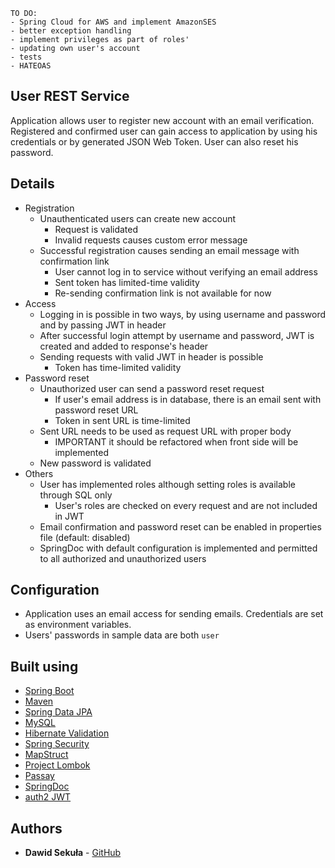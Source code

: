 ```
TO DO:
- Spring Cloud for AWS and implement AmazonSES
- better exception handling
- implement privileges as part of roles'
- updating own user's account
- tests
- HATEOAS
```

## User REST Service

Application allows user to register new account with an email verification. Registered and 
confirmed user can gain access to application by using his credentials or by generated JSON 
Web Token. User can also reset his password.

## Details

* Registration
    * Unauthenticated users can create new account
        * Request is validated
        * Invalid requests causes custom error message
    * Successful registration causes sending an email message with confirmation link
        * User cannot log in to service without verifying an email address
        * Sent token has limited-time validity
        * Re-sending confirmation link is not available for now
* Access
    * Logging in is possible in two ways, by using username and password and by passing JWT in header
    * After successful login attempt by username and password, JWT is created and added to 
    response's header
    * Sending requests with valid JWT in header is possible 
        * Token has time-limited validity
* Password reset
    * Unauthorized user can send a password reset request
        * If user's email address is in database, there is an email sent with password reset URL
        * Token in sent URL is time-limited
    * Sent URL needs to be used as request URL with proper body
        * IMPORTANT it should be refactored when front side will be implemented
    * New password is validated
* Others
    * User has implemented roles although setting roles is available through SQL only
        * User's roles are checked on every request and are not included in JWT
    * Email confirmation and password reset can be enabled in properties file (default: disabled)
    * SpringDoc with default configuration is implemented and permitted to all authorized and unauthorized users

## Configuration

* Application uses an email access for sending emails. Credentials are set as environment variables.
* Users' passwords in sample data are both `user`

## Built using

* [Spring Boot](https://spring.io/projects/spring-boot)
* [Maven](https://maven.apache.org/)
* [Spring Data JPA](https://spring.io/projects/spring-data-jpa)
* [MySQL](https://www.mysql.com/)
* [Hibernate Validation](https://hibernate.org/validator/)
* [Spring Security](https://spring.io/projects/spring-security)
* [MapStruct](https://mapstruct.org/)
* [Project Lombok](https://projectlombok.org/)
* [Passay](https://www.passay.org/)
* [SpringDoc](https://springdoc.org/)
* [auth2 JWT](https://auth0.com/blog/implementing-jwt-authentication-on-spring-boot/)


## Authors

* **Dawid Sekuła** - [GitHub](https://github.com/dawidsekula)
